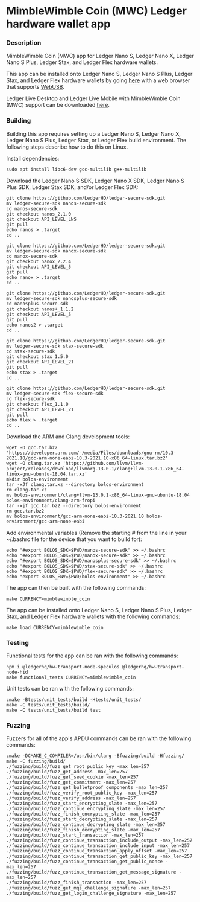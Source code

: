 # MimbleWimble Coin (MWC) Ledger hardware wallet app

### Description
MimbleWimble Coin (MWC) app for Ledger Nano S, Ledger Nano X, Ledger Nano S Plus, Ledger Stax, and Ledger Flex hardware wallets.

This app can be installed onto Ledger Nano S, Ledger Nano S Plus, Ledger Stax, and Ledger Flex hardware wallets by going [here](https://htmlpreview.github.io/?https://github.com/NicolasFlamel1/Ledger-MimbleWimble-Coin/blob/master/tools/installer/index.html) with a web browser that supports [WebUSB](https://caniuse.com/webusb).

Ledger Live Desktop and Ledger Live Mobile with MimbleWimble Coin (MWC) support can be downloaded [here](https://github.com/NicolasFlamel1/ledger-live/releases).

### Building
Building this app requires setting up a Ledger Nano S, Ledger Nano X, Ledger Nano S Plus, Ledger Stax, or Ledger Flex build environment. The following steps describe how to do this on Linux.

Install dependencies:
```
sudo apt install libc6-dev gcc-multilib g++-multilib
```
Download the Ledger Nano S SDK, Ledger Nano X SDK, Ledger Nano S Plus SDK, Ledger Stax SDK, and/or Ledger Flex SDK:
```
git clone https://github.com/LedgerHQ/ledger-secure-sdk.git
mv ledger-secure-sdk nanos-secure-sdk
cd nanos-secure-sdk
git checkout nanos_2.1.0
git checkout API_LEVEL_LNS
git pull
echo nanos > .target
cd ..

git clone https://github.com/LedgerHQ/ledger-secure-sdk.git
mv ledger-secure-sdk nanox-secure-sdk
cd nanox-secure-sdk
git checkout nanox_2.2.4
git checkout API_LEVEL_5
git pull
echo nanox > .target
cd ..

git clone https://github.com/LedgerHQ/ledger-secure-sdk.git
mv ledger-secure-sdk nanosplus-secure-sdk
cd nanosplus-secure-sdk
git checkout nanos+_1.1.2
git checkout API_LEVEL_5
git pull
echo nanos2 > .target
cd ..

git clone https://github.com/LedgerHQ/ledger-secure-sdk.git
mv ledger-secure-sdk stax-secure-sdk
cd stax-secure-sdk
git checkout stax_1.5.0
git checkout API_LEVEL_21
git pull
echo stax > .target
cd ..

git clone https://github.com/LedgerHQ/ledger-secure-sdk.git
mv ledger-secure-sdk flex-secure-sdk
cd flex-secure-sdk
git checkout flex_1.1.0
git checkout API_LEVEL_21
git pull
echo flex > .target
cd ..
```
Download the ARM and Clang development tools:
```
wget -O gcc.tar.bz2 'https://developer.arm.com/-/media/Files/downloads/gnu-rm/10.3-2021.10/gcc-arm-none-eabi-10.3-2021.10-x86_64-linux.tar.bz2'
wget -O clang.tar.xz 'https://github.com/llvm/llvm-project/releases/download/llvmorg-13.0.1/clang+llvm-13.0.1-x86_64-linux-gnu-ubuntu-18.04.tar.xz'
mkdir bolos-environment
tar -xJf clang.tar.xz --directory bolos-environment
rm clang.tar.xz
mv bolos-environment/clang+llvm-13.0.1-x86_64-linux-gnu-ubuntu-18.04 bolos-environment/clang-arm-fropi
tar -xjf gcc.tar.bz2 --directory bolos-environment
rm gcc.tar.bz2
mv bolos-environment/gcc-arm-none-eabi-10.3-2021.10 bolos-environment/gcc-arm-none-eabi
```
Add environmental variables (Remove the starting # from the line in your ~/.bashrc file for the device that you want to build for):
```
echo "#export BOLOS_SDK=$PWD/nanos-secure-sdk" >> ~/.bashrc
echo "#export BOLOS_SDK=$PWD/nanox-secure-sdk" >> ~/.bashrc
echo "#export BOLOS_SDK=$PWD/nanosplus-secure-sdk" >> ~/.bashrc
echo "#export BOLOS_SDK=$PWD/stax-secure-sdk" >> ~/.bashrc
echo "#export BOLOS_SDK=$PWD/flex-secure-sdk" >> ~/.bashrc
echo "export BOLOS_ENV=$PWD/bolos-environment" >> ~/.bashrc
```
The app can then be built with the following commands:
```
make CURRENCY=mimblewimble_coin
```
The app can be installed onto Ledger Nano S, Ledger Nano S Plus, Ledger Stax, and Ledger Flex hardware wallets with the following commands:
```
make load CURRENCY=mimblewimble_coin
```

### Testing
Functional tests for the app can be ran with the following commands:
```
npm i @ledgerhq/hw-transport-node-speculos @ledgerhq/hw-transport-node-hid
make functional_tests CURRENCY=mimblewimble_coin
```
Unit tests can be ran with the following commands:
```
cmake -Btests/unit_tests/build -Htests/unit_tests/
make -C tests/unit_tests/build/
make -C tests/unit_tests/build test
```

### Fuzzing
Fuzzers for all of the app's APDU commands can be ran with the following commands:
```
cmake -DCMAKE_C_COMPILER=/usr/bin/clang -Bfuzzing/build -Hfuzzing/
make -C fuzzing/build/
./fuzzing/build/fuzz_get_root_public_key -max_len=257
./fuzzing/build/fuzz_get_address -max_len=257
./fuzzing/build/fuzz_get_seed_cookie -max_len=257
./fuzzing/build/fuzz_get_commitment -max_len=257
./fuzzing/build/fuzz_get_bulletproof_components -max_len=257
./fuzzing/build/fuzz_verify_root_public_key -max_len=257
./fuzzing/build/fuzz_verify_address -max_len=257
./fuzzing/build/fuzz_start_encrypting_slate -max_len=257
./fuzzing/build/fuzz_continue_encrypting_slate -max_len=257
./fuzzing/build/fuzz_finish_encrypting_slate -max_len=257
./fuzzing/build/fuzz_start_decrypting_slate -max_len=257
./fuzzing/build/fuzz_continue_decrypting_slate -max_len=257
./fuzzing/build/fuzz_finish_decrypting_slate -max_len=257
./fuzzing/build/fuzz_start_transaction -max_len=257
./fuzzing/build/fuzz_continue_transaction_include_output -max_len=257
./fuzzing/build/fuzz_continue_transaction_include_input -max_len=257
./fuzzing/build/fuzz_continue_transaction_apply_offset -max_len=257
./fuzzing/build/fuzz_continue_transaction_get_public_key -max_len=257
./fuzzing/build/fuzz_continue_transaction_get_public_nonce -max_len=257
./fuzzing/build/fuzz_continue_transaction_get_message_signature -max_len=257
./fuzzing/build/fuzz_finish_transaction -max_len=257
./fuzzing/build/fuzz_get_mqs_challenge_signature -max_len=257
./fuzzing/build/fuzz_get_login_challenge_signature -max_len=257
```
